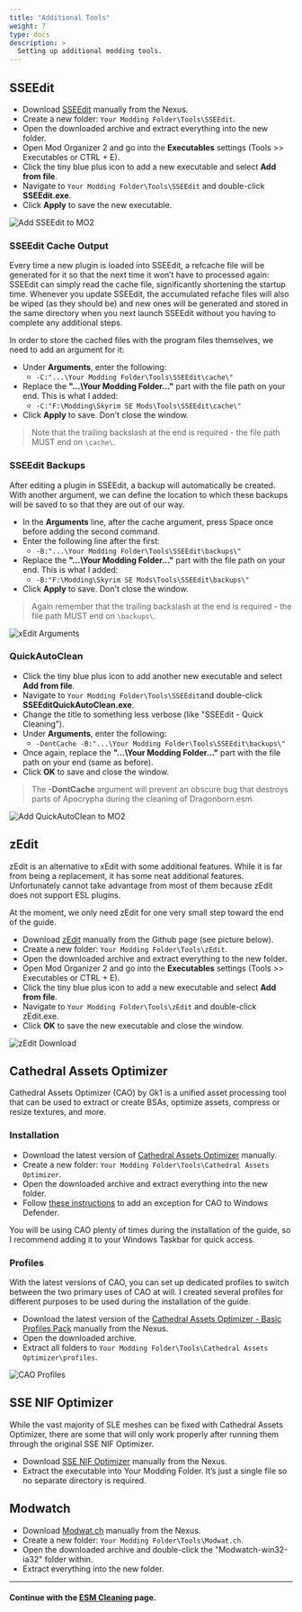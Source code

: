 ```yaml
---
title: "Additional Tools"
weight: 7
type: docs
description: >
  Setting up additional modding tools.
---
```


## SSEEdit

* Download [SSEEdit](https://www.nexusmods.com/skyrimspecialedition/mods/164/) manually from the Nexus.
* Create a new folder: `Your Modding Folder\Tools\SSEEdit`.
* Open the downloaded archive and extract everything into the new folder.
* Open Mod Organizer 2 and go into the **Executables** settings (Tools >> Executables or CTRL + E).
* Click the tiny blue plus icon to add a new executable and select **Add from file**.
* Navigate to `Your Modding Folder\Tools\SSEEdit` and double-click **SSEEdit.exe**.
* Click **Apply** to save the new executable.

![Add SSEEdit to MO2](/Pictures/tpf/initial-setup/add-sseedit-to-mo2.png)

### SSEEdit Cache Output

Every time a new plugin is loaded into SSEEdit, a refcache file will be generated for it so that the next time it won’t have to processed again: SSEEdit can simply read the cache file, significantly shortening the startup time. Whenever you update SSEEdit, the accumulated refache files will also be wiped (as they should be) and new ones will be generated and stored in the same directory when you next launch SSEEdit without you having to complete any additional steps. 

In order to store the cached files with the program files themselves, we need to add an argument for it:

* Under **Arguments**, enter the following:
  * `-C:"...\Your Modding Folder\Tools\SSEEdit\cache\"`
* Replace the **"…\Your Modding Folder..."** part with the file path on your end. This is what I added:
  * `-C:"F:\Modding\Skyrim SE Mods\Tools\SSEEdit\cache\"`
* Click **Apply** to save. Don't close the window.

> Note that the trailing backslash at the end is required - the file path MUST end on `\cache\`.

### SSEEdit Backups

After editing a plugin in SSEEdit, a backup will automatically be created. With another argument, we can define the location to which these backups will be saved to so that they are out of our way.

- In the **Arguments** line, after the cache argument, press Space once before adding the second command.
- Enter the following line after the first:
  - `-B:"...\Your Modding Folder\Tools\SSEEdit\backups\"`
- Replace the **"…\Your Modding Folder..."** part with the file path on your end. This is what I added:
  - `-B:"F:\Modding\Skyrim SE Mods\Tools\SSEEdit\backups\"`
- Click **Apply** to save. Don't close the window. 

> Again remember that the trailing backslash at the end is required - the file path MUST end on `\backups\`.

![xEdit Arguments](/Pictures/tpf/initial-setup/xedit-arguments.png)

### QuickAutoClean

* Click the tiny blue plus icon to add another new executable and select **Add from file**.
* Navigate to `Your Modding Folder\Tools\SSEEdit`and double-click **SSEEditQuickAutoClean.exe**.
* Change the title to something less verbose (like "SSEEdit - Quick Cleaning").
* Under **Arguments**, enter the following:
  * `-DontCache -B:"...\Your Modding Folder\Tools\SSEEdit\backups\"`
* Once again, replace the **"…\Your Modding Folder..."** part with the file path on your end (same as before).
* Click **OK** to save and close the window.

> The **-DontCache** argument will prevent an obscure bug that destroys parts of Apocrypha during the cleaning of Dragonborn.esm.

![Add QuickAutoClean to MO2](/Pictures/tpf/initial-setup/add-qac-to-mo2.png)

## zEdit

zEdit is an alternative to xEdit with some additional features. While it is far from being a replacement, it has some neat additional features. Unfortunately cannot take advantage from most of them because zEdit does not support ESL plugins.

At the moment, we only need zEdit for one very small step toward the end of the guide.

- Download [zEdit](https://github.com/z-edit/zedit/releases) manually from the Github page (see picture below).
- Create a new folder: `Your Modding Folder\Tools\zEdit`.
- Open the downloaded archive and extract everything to the new folder.
- Open Mod Organizer 2 and go into the **Executables** settings (Tools >> Executables or CTRL + E).
- Click the tiny blue plus icon to add a new executable and select **Add from file**.
- Navigate to `Your Modding Folder\Tools\zEdit` and double-click zEdit.exe.
- Click **OK** to save the new executable and close the window.

![zEdit Download](/Pictures/tpf/initial-setup/zedit-download.png)

## Cathedral Assets Optimizer

Cathedral Assets Optimizer (CAO) by Gk1 is a unified asset processing tool that can be used to extract or create BSAs, optimize assets, compress or resize textures, and more.

### Installation

- Download the latest version of [Cathedral Assets Optimizer](https://www.nexusmods.com/skyrimspecialedition/mods/23316) manually.
- Create a new folder: `Your Modding Folder\Tools\Cathedral Assets Optimizer`.
- Open the downloaded archive and extract everything into the new folder.
- Follow [these instructions](https://support.microsoft.com/en-us/help/4028485/windows-) to add an exception for CAO to Windows Defender.

You will be using CAO plenty of times during the installation of the guide, so I recommend adding it to your Windows Taskbar for quick access.

### Profiles

With the latest versions of CAO, you can set up dedicated profiles to switch between the two primary uses of CAO at will. I created several profiles for different purposes to be used during the installation of the guide.

* Download the latest version of the [Cathedral Assets Optimizer - Basic Profiles Pack](https://www.nexusmods.com/skyrimspecialedition/mods/26092?tab=files) manually from the Nexus.
* Open the downloaded archive.
* Extract all folders to `Your Modding Folder\Tools\Cathedral Assets Optimizer\profiles`.

![CAO Profiles](/Pictures/tpf/initial-setup/cao-profiles.png)

## SSE NIF Optimizer

While the vast majority of SLE meshes can be fixed with Cathedral Assets Optimizer, there are some that will only work properly after running them through the original SSE NIF Optimizer.

* Download [SSE NIF Optimizer](https://www.nexusmods.com/skyrimspecialedition/mods/4089) manually from the Nexus.
* Extract the executable into Your Modding Folder. It’s just a single file so no separate directory is required.

## Modwatch

* Download [Modwat.ch](https://www.nexusmods.com/skyrim/mods/56640) manually from the Nexus.
* Create a new folder: `Your Modding Folder\Tools\Modwat.ch`.
* Open the downloaded archive and double-click the "Modwatch-win32-ia32" folder within.
* Extract everything into the new folder.

---

#### Continue with the [ESM Cleaning](/tpf/initial-setup/esm-cleaning/) page.